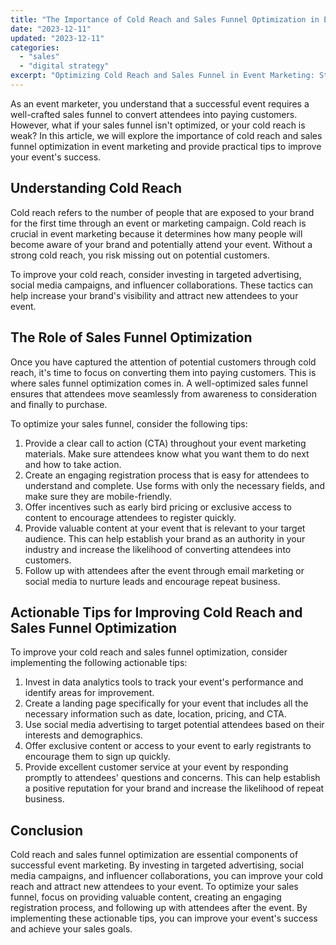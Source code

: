 ```yaml
---
title: "The Importance of Cold Reach and Sales Funnel Optimization in Event Marketing"
date: "2023-12-11"
updated: "2023-12-11"
categories: 
  - "sales"
  - "digital strategy"
excerpt: "Optimizing Cold Reach and Sales Funnel in Event Marketing: Strategies and Tactics. Learn how to optimize your cold reach and sales funnel for a successful event marketing strategy. Tips and tricks on improving lead conversion, increasing brand visibility, and creating an engaging registration process."
--- 
```


As an event marketer, you understand that a successful event requires a well-crafted sales funnel to convert attendees into paying customers. However, what if your sales funnel isn't optimized, or your cold reach is weak? In this article, we will explore the importance of cold reach and sales funnel optimization in event marketing and provide practical tips to improve your event's success.

## Understanding Cold Reach

Cold reach refers to the number of people that are exposed to your brand for the first time through an event or marketing campaign. Cold reach is crucial in event marketing because it determines how many people will become aware of your brand and potentially attend your event. Without a strong cold reach, you risk missing out on potential customers.

To improve your cold reach, consider investing in targeted advertising, social media campaigns, and influencer collaborations. These tactics can help increase your brand's visibility and attract new attendees to your event.

## The Role of Sales Funnel Optimization

Once you have captured the attention of potential customers through cold reach, it's time to focus on converting them into paying customers. This is where sales funnel optimization comes in. A well-optimized sales funnel ensures that attendees move seamlessly from awareness to consideration and finally to purchase.

To optimize your sales funnel, consider the following tips:

1. Provide a clear call to action (CTA) throughout your event marketing materials. Make sure attendees know what you want them to do next and how to take action.
2. Create an engaging registration process that is easy for attendees to understand and complete. Use forms with only the necessary fields, and make sure they are mobile-friendly.
3. Offer incentives such as early bird pricing or exclusive access to content to encourage attendees to register quickly.
4. Provide valuable content at your event that is relevant to your target audience. This can help establish your brand as an authority in your industry and increase the likelihood of converting attendees into customers.
5. Follow up with attendees after the event through email marketing or social media to nurture leads and encourage repeat business.

## Actionable Tips for Improving Cold Reach and Sales Funnel Optimization

To improve your cold reach and sales funnel optimization, consider implementing the following actionable tips:

1. Invest in data analytics tools to track your event's performance and identify areas for improvement.
2. Create a landing page specifically for your event that includes all the necessary information such as date, location, pricing, and CTA.
3. Use social media advertising to target potential attendees based on their interests and demographics.
4. Offer exclusive content or access to your event to early registrants to encourage them to sign up quickly.
5. Provide excellent customer service at your event by responding promptly to attendees' questions and concerns. This can help establish a positive reputation for your brand and increase the likelihood of repeat business.

## Conclusion

Cold reach and sales funnel optimization are essential components of successful event marketing. By investing in targeted advertising, social media campaigns, and influencer collaborations, you can improve your cold reach and attract new attendees to your event. To optimize your sales funnel, focus on providing valuable content, creating an engaging registration process, and following up with attendees after the event. By implementing these actionable tips, you can improve your event's success and achieve your sales goals.
